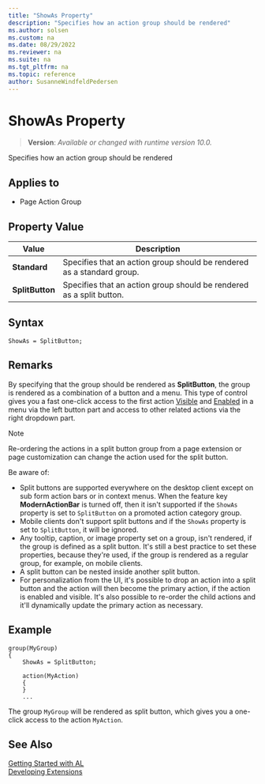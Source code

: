 ```yaml
---
title: "ShowAs Property"
description: "Specifies how an action group should be rendered"
ms.author: solsen
ms.custom: na
ms.date: 08/29/2022
ms.reviewer: na
ms.suite: na
ms.tgt_pltfrm: na
ms.topic: reference
author: SusanneWindfeldPedersen
---
```

[//]: # (START>DO_NOT_EDIT)
[//]: # (IMPORTANT:Do not edit any of the content between here and the END>DO_NOT_EDIT.)
[//]: # (Any modifications should be made in the .xml files in the ModernDev repo.)
# ShowAs Property
> **Version**: _Available or changed with runtime version 10.0._

Specifies how an action group should be rendered

## Applies to
-   Page Action Group

## Property Value

|Value|Description|
|-----------|---------------------------------------|
|**Standard**|Specifies that an action group should be rendered as a standard group.|
|**SplitButton**|Specifies that an action group should be rendered as a split button.|

[//]: # (IMPORTANT: END>DO_NOT_EDIT)


## Syntax

```al
ShowAs = SplitButton; 
```

## Remarks

By specifying that the group should be rendered as **SplitButton**, the group is rendered as a combination of a button and a menu. 
This type of control gives you a fast one-click access to the first action [Visible](devenv-visible-property.md) and [Enabled](devenv-enabled-property.md) in a menu via the left button part and access to other related actions via the right dropdown part. 

> [!NOTE]  
> Re-ordering the actions in a split button group from a page extension or page customization can change the action used for the split button.

Be aware of:

- Split buttons are supported everywhere on the desktop client <!--??--> except on sub form action bars or in context menus. When the feature key **ModernActionBar** is turned off, then it isn't supported if the `ShowAs` property is set to `SplitButton` on a promoted action category group. <!-- makes sense? -->
- Mobile clients don't support split buttons and if the `ShowAs` property is set to `SplitButton`, it will be ignored.
- Any tooltip, caption, or image property set on a group, isn't rendered, if the group is defined as a split button. It's still a best practice to set these properties, because they're used, if the group is rendered as a regular group, for example, on mobile clients.
- A split button can be nested inside another split button.
- For personalization from the UI, it's possible to drop an action into a split button and the action will then become the primary action, if the action is enabled and visible. It's also possible to re-order the child actions and it'll dynamically update the primary action as necessary.


## Example

```AL
group(MyGroup)
{
    ShowAs = SplitButton;
    
    action(MyAction)
    {
    }   
    ...

```

The group `MyGroup` will be rendered as split button, which gives you a one-click access to the action `MyAction`.

## See Also

[Getting Started with AL](../devenv-get-started.md)  
[Developing Extensions](../devenv-dev-overview.md)  
